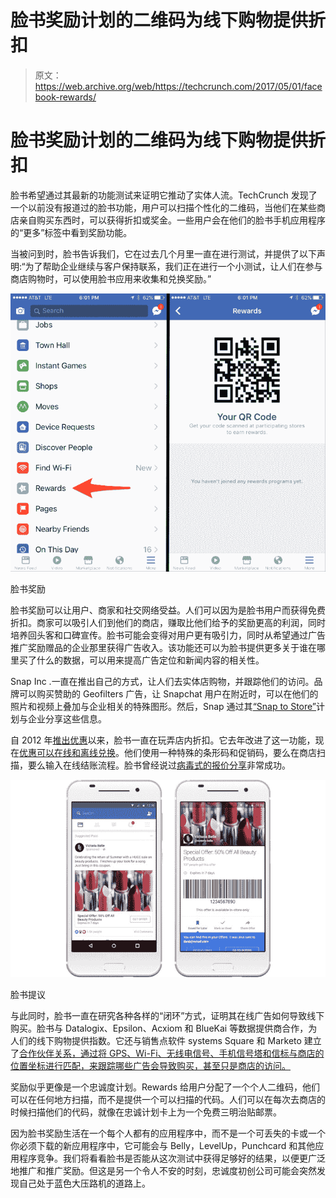 # 脸书奖励计划的二维码为线下购物提供折扣

> 原文：<https://web.archive.org/web/https://techcrunch.com/2017/05/01/facebook-rewards/>

# 脸书奖励计划的二维码为线下购物提供折扣

脸书希望通过其最新的功能测试来证明它推动了实体人流。TechCrunch 发现了一个以前没有报道过的脸书功能，用户可以扫描个性化的二维码，当他们在某些商店亲自购买东西时，可以获得折扣或奖金。一些用户会在他们的脸书手机应用程序的“更多”标签中看到奖励功能。

当被问到时，脸书告诉我们，它在过去几个月里一直在进行测试，并提供了以下声明:“为了帮助企业继续与客户保持联系，我们正在进行一个小测试，让人们在参与商店购物时，可以使用脸书应用来收集和兑换奖励。”

![](img/f93bb15a8ced467f68b70b0a247567ed.png)

脸书奖励

脸书奖励可以让用户、商家和社交网络受益。人们可以因为是脸书用户而获得免费折扣。商家可以吸引人们到他们的商店，赚取比他们给予的奖励更高的利润，同时培养回头客和口碑宣传。脸书可能会变得对用户更有吸引力，同时从希望通过广告推广奖励赠品的企业那里获得广告收入。该功能还可以为脸书提供更多关于谁在哪里买了什么的数据，可以用来提高广告定位和新闻内容的相关性。

Snap Inc .一直在推出自己的方式，让人们去实体店购物，并跟踪他们的访问。品牌可以购买赞助的 Geofilters 广告，让 Snapchat 用户在附近时，可以在他们的照片和视频上叠加与企业相关的特殊图形。然后，Snap 通过其[“Snap to Store”](https://web.archive.org/web/20230225042510/https://www.wsj.com/articles/snap-wants-to-help-brands-track-when-ads-drive-people-to-locations-1491991203)计划与企业分享这些信息。

自 2012 年[推出优惠](https://web.archive.org/web/20230225042510/https://techcrunch.com/2012/10/16/facebook-offers-sharing-stats/)以来，脸书一直在玩弄店内折扣。它去年改进了这一功能，现在[优惠可以在线和离线兑换](https://web.archive.org/web/20230225042510/https://techcrunch.com/2016/08/30/facebook-offers-gets-revamped-for-mobile-now-lets-you-track-saved-coupons-in-a-dedicated-section/)。他们使用一种特殊的条形码和促销码，要么在商店扫描，要么输入在线结账流程。脸书曾经说过[病毒式的报价分享](https://web.archive.org/web/20230225042510/https://techcrunch.com/2012/10/16/facebook-offers-sharing-stats/)非常成功。

![](img/a92f122ce1abd698e922a4c7965039d1.png)

脸书提议

与此同时，脸书一直在研究各种各样的“闭环”方式，证明其在线广告如何导致线下购买。脸书与 Datalogix、Epsilon、Acxiom 和 BlueKai 等数据提供商合作，为人们的线下购物提供指数。它还与销售点软件 systems Square 和 Marketo 建立了[合作伙伴关系，通过将 GPS、Wi-Fi、无线电信号、手机信号塔和信标与商店的位置坐标进行匹配，来跟踪哪些广告会导致购买，甚至只是商店的访问。](https://web.archive.org/web/20230225042510/https://techcrunch.com/2016/06/14/facebook-knows/)

奖励似乎更像是一个忠诚度计划。Rewards 给用户分配了一个个人二维码，他们可以在任何地方扫描，而不是提供一个可以扫描的代码。人们可以在每次去商店的时候扫描他们的代码，就像在忠诚计划卡上为一个免费三明治贴邮票。

因为脸书奖励生活在一个每个人都有的应用程序中，而不是一个可丢失的卡或一个你必须下载的新应用程序中，它可能会与 Belly，LevelUp，Punchcard 和其他应用程序竞争。我们将看看脸书是否能从这次测试中获得足够好的结果，以便更广泛地推广和推广奖励。但这是另一个令人不安的时刻，忠诚度初创公司可能会突然发现自己处于蓝色大压路机的道路上。
